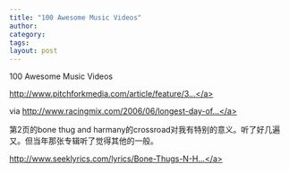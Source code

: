 ```yaml
---
title: "100 Awesome Music Videos"
author:
category: 
tags: 
layout: post
---
```

100 Awesome Music Videos

<a href="http://www.pitchforkmedia.com/article/feature/36588-staff-list-100-awesome-music-videos">http://www.pitchforkmedia.com/article/feature/3...</a>

via <a href="http://www.racingmix.com/2006/06/longest-day-of-year.html">http://www.racingmix.com/2006/06/longest-day-of...</a>

第2页的bone thug and harmany的crossroad对我有特别的意义。听了好几遍又。但当年那张专辑听了觉得其他的一般。

<a href="http://www.seeklyrics.com/lyrics/Bone-Thugs-N-Harmony/Tha-Crossroad.html">http://www.seeklyrics.com/lyrics/Bone-Thugs-N-H...</a>

